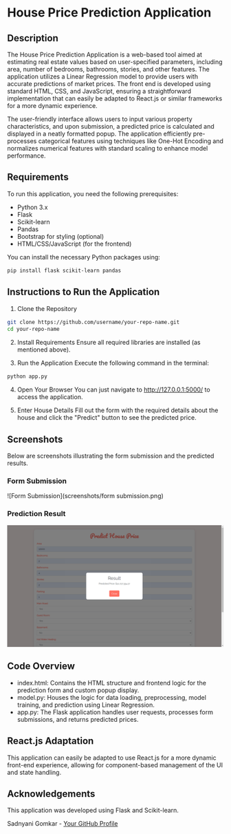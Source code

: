 # House Price Prediction Application

## Description
The House Price Prediction Application is a web-based tool aimed at estimating real estate values based on user-specified parameters, including area, number of bedrooms, bathrooms, stories, and other features. The application utilizes a Linear Regression model to provide users with accurate predictions of market prices. The front end is developed using standard HTML, CSS, and JavaScript, ensuring a straightforward implementation that can easily be adapted to React.js or similar frameworks for a more dynamic experience.

The user-friendly interface allows users to input various property characteristics, and upon submission, a predicted price is calculated and displayed in a neatly formatted popup. The application efficiently pre-processes categorical features using techniques like One-Hot Encoding and normalizes numerical features with standard scaling to enhance model performance.

## Requirements
To run this application, you need the following prerequisites:

- Python 3.x
- Flask
- Scikit-learn
- Pandas
- Bootstrap for styling (optional)
- HTML/CSS/JavaScript (for the frontend)

You can install the necessary Python packages using:

```bash
pip install flask scikit-learn pandas
```

## Instructions to Run the Application

1. Clone the Repository
```bash
git clone https://github.com/username/your-repo-name.git
cd your-repo-name
```

2. Install Requirements
Ensure all required libraries are installed (as mentioned above).

3. Run the Application
Execute the following command in the terminal:
```bash
python app.py
```

4. Open Your Browser
You can just navigate to http://127.0.0.1:5000/ to access the application.

5. Enter House Details
Fill out the form with the required details about the house and click the "Predict" button to see the predicted price.

## Screenshots
Below are screenshots illustrating the form submission and the predicted results.

### Form Submission
![Form Submission](screenshots/form submission.png)

### Prediction Result
![Prediction Result](screenshots/predicted.png)

## Code Overview
- index.html: Contains the HTML structure and frontend logic for the prediction form and custom popup display.
- model.py: Houses the logic for data loading, preprocessing, model training, and prediction using Linear Regression.
- app.py: The Flask application handles user requests, processes form submissions, and returns predicted prices.

## React.js Adaptation
This application can easily be adapted to use React.js for a more dynamic front-end experience, allowing for component-based management of the UI and state handling.

## Acknowledgements
This application was developed using Flask and Scikit-learn.

Sadnyani Gomkar - [Your GitHub Profile](https://github.com/sadnyani-4)
